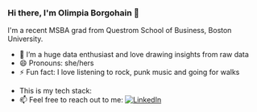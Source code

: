 ### Hi there, I'm Olimpia Borgohain 👋

I'm a recent MSBA grad from Questrom School of Business, Boston University.
<!--
**olimpia-b/olimpia-b** is a ✨ _special_ ✨ repository because its `README.md` (this file) appears on your GitHub profile.

Here are some ideas to get you started:

- 🔭 I’m currently working on ...
-->
- 🌱 I’m a huge data enthusiast and love drawing insights from raw data
- 😄 Pronouns: she/hers
- ⚡ Fun fact: I love listening to rock, punk music and going for walks
<!--
- 👯 I’m looking to collaborate on ...
- 🤔 I’m looking for help with ...
- 💬 Ask me about ...
-->

- This is my tech stack: 
- 📫 Feel free to reach out to me: [![LinkedIn](https://img.shields.io/badge/LinkedIn-connect-blue)](https://www.linkedin.com/in/olimpia-borgohain/)


